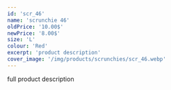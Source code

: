 ```yaml
---
id: 'scr_46'
name: 'scrunchie 46'
oldPrice: '10.00$'
newPrice: '8.00$'
size: 'L'
colour: 'Red'
excerpt: 'product description'
cover_image: '/img/products/scrunchies/scr_46.webp'
---
```

full product description
